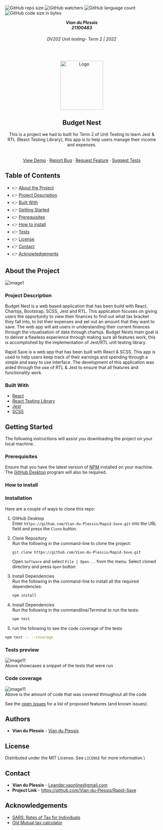 

<!-- Repository Information & Links-->
<br />

![GitHub repo size](https://img.shields.io/github/repo-size/Vian-du-Plessis/Rapid-Save)
![GitHub watchers](https://img.shields.io/github/watchers/Vian-du-Plessis/Rapid-Save)
![GitHub language count](https://img.shields.io/github/languages/count/Vian-du-Plessis/Rapid-Save)
![GitHub code size in bytes](https://img.shields.io/github/languages/code-size/Vian-du-Plessis/Rapid-Save)


<!-- HEADER SECTION -->
<h5 align="center" style="padding:0;margin:0;">Vian du Plessis</h5>
<h5 align="center" style="padding:0;margin:0;">21100483</h5>
<h6 align="center">DV202 Unit testing- Term 2 | 2022</h6>
</br>
<p align="center">

  <a href="https://github.com/Vian-du-Plessis/Rapid-Save">
    <img src="https://drive.google.com/file/d/1xbFd7OvJXlaedvcAID9Zziva8Rj_cqdA/view?usp=sharing" alt="Logo" width="140" height="160">
  </a>
  
  <h2 align="center">Budget Nest</h2>

  <p align="center">
    This is a project we had to built for Term 2 of Unit Testing to learn Jest & RTL (React Testing Library), this app is to help users manage their income and expenses. 
    <br/>

   <br />
   <br />
   <a href="path/to/demonstration/video">View Demo</a>
    ·
    <a href="https://github.com/Vian-du-Plessis/Rapid-Save/issues">Report Bug</a>
    ·
    <a href="https://github.com/Vian-du-Plessis/Rapid-Save/issues">Request Feature</a>
    ·
    <a href="https://github.com/Vian-du-Plessis/Rapid-Save/issues">Suggest Tests</a>
</p>
<!-- TABLE OF CONTENTS -->

## Table of Contents

* :point_right: [About the Project](#about-the-project)
* :point_right: [Project Description](#project-description)
* :point_right: [Built With](#built-with)
* :point_right: [Getting Started](#getting-started)
* :point_right: [Prerequisites](#prerequisites)
* :point_right: [How to install](#how-to-install)
* :point_right: [Tests](#implementation-process)
* :point_right: [License](#license)
* :point_right: [Contact](#contact)
* :point_right: [Acknowledgements](#acknowledgements)

<!--PROJECT DESCRIPTION-->
## About the Project
<!-- header image of project -->
![image1](https://drive.google.com/uc?export=view&id=1ygReZG2dQx5cSUzZeJiPnNOWSM5_A80Z)
<!-- 1UH4OhB_J3WRT3ebfDSvTe1lIpC7kVpMN -->
### Project Description

Budget Nest is a web based application that has been build with React, Chartsjs, Bootstrap, SCSS, Jest and RTL. This application focuses on giving users the opportunity to view their finances to find out what tax bracket they fall into, to list their expenses and set out an amount that they want to save. The web app will aid users in understanding their current finances through the visualisation of data through chartsjs. Budget Nests main goal is to deliver a flawless experience through making sure all features work, this is accomplished by the implementation of Jest/RTL unit testing library. 

Rapid Save is a web app that has been built with React & SCSS. This app is used to help users keep track of their earnings and spending through a simple and easy to use interface. The development of this application was aided through the use of RTL & Jest to ensure that all features and functionality work.

### Built With

* [React](https://reactjs.org/)
* [React Testing Library](https://testing-library.com/docs/react-testing-library/intro/)
* [Jest](https://jestjs.io/)
* [SCSS](https://sass-lang.com/)

<!-- GETTING STARTED -->
<!-- Make sure to add appropriate information about what prerequesite technologies the user would need and also the steps to install your project on their own mashines -->
## Getting Started

The following instructions will assist you downloading the project on your local machine. 

### Prerequisites

Ensure that you have the latest version of [NPM](https://www.npmjs.com/) installed on your machine. The [GitHub Desktop](https://desktop.github.com/) program will also be required.

### How to install

### Installation
Here are a couple of ways to clone this repo:

1. GitHub Desktop </br>
Enter `https://github.com/Vian-du-Plessis/Rapid-Save.git` into the URL field and press the `Clone` button.

2. Clone Repository </br>
Run the following in the command-line to clone the project:
   ```sh
   git clone https://github.com/Vian-du-Plessis/Rapid-Save.git
   ```
    Open `Software` and select `File | Open...` from the menu. Select cloned directory and press `Open` button

3. Install Dependencies </br>
Run the following in the command-line to install all the required dependencies:
   ```sh
   npm install
   ```

4. Install Dependencies </br>
Run the following in the commandline/Terminal to run the tests:
   ```sh
   npm test
   ```

 5. run the following to see the code coverage of the tests </br>
   ```sh
   npm test -- --coverage
   ```

### Tests preview
![image11](https://drive.google.com/file/d/1lgFw12AOc-jGncljhcWtsqJFGFgfdpEk/view?usp=sharing)
<br>
Above showcases a snippet of the tests that were run

### Code coverage
![image11](https://drive.google.com/file/d/1PpTEdz9hc4WEEibE5Q7-XwB0AnJmP5sh/view?usp=sharing)
<br>
Above is the amount of code that was covered throughout all the code






See the [open issues](https://github.com/Vian-du-Plessis/Rapid-Save/pulse) for a list of proposed features (and known issues).

<!-- AUTHORS -->
## Authors

* **Vian du Plessis** - [Vian du Plessis](https://github.com/Vian-du-Plessis/)

<!-- LICENSE -->
## License

Distributed under the MIT License. See `LICENSE` for more information.\

<!-- LICENSE -->
## Contact

* **Vian du Plessis** - [Leander.vaonline@gmail.com](mailto:viandupie@gmail.com)
* **Project Link** - https://github.com/Vian-du-Plessis/Rapid-Save

<!-- ACKNOWLEDGEMENTS -->
## Acknowledgements
<!-- all resources that you used and Acknowledgements here -->
* [SARS: Rates of Tax for Individuals](https://www.sars.gov.za/tax-rates/income-tax/rates-of-tax-for-individuals/)
* [Old Mutual tax calculator](https://www.oldmutual.co.za/personal/tools-and-calculators/income-tax-calculator/)